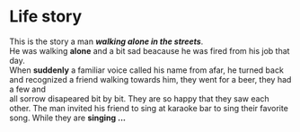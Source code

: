 # Life story
This is the story a man ***walking alone in the streets***. <br/>
He was walking **alone** and a bit sad beacause he was fired from his job that day. <br/>
When **suddenly** a familiar voice called his name from afar, he turned back and recognized a friend walking towards him, they went for a beer, they had a few and 
<br/>
all sorrow disapeared bit by bit. They are so happy that they saw each other. The man invited his friend to sing at karaoke bar to sing their favorite song. While they are **singing ...** 
